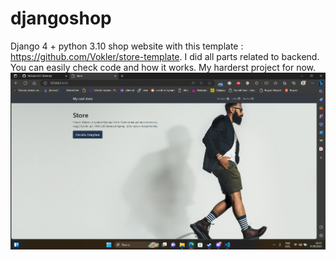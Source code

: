 # djangoshop
Django 4 + python 3.10 shop website with this template : https://github.com/Vokler/store-template. I did all parts related to backend. You can easily check code and how it works. My harderst project for now.
![Screenshot](https://github.com/NEZuko1337/NEZuko1337/blob/main/Screenshot_1.png)
